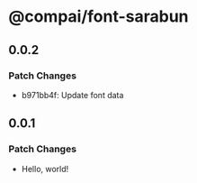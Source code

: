 # @compai/font-sarabun

## 0.0.2

### Patch Changes

- b971bb4f: Update font data

## 0.0.1

### Patch Changes

- Hello, world!
